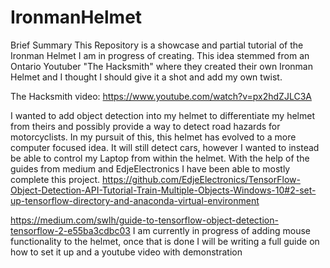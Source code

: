 # IronmanHelmet
Brief Summary
This Repository is a showcase and partial tutorial of the Ironman Helmet I am in progress of creating.
This idea stemmed from an Ontario Youtuber "The Hacksmith" where they created their own Ironman Helmet and I thought I should give it a shot and add my own twist.

The Hacksmith video: https://www.youtube.com/watch?v=px2hdZJLC3A

I wanted to add object detection into my helmet to differentiate my helmet from theirs and possibly provide a way to detect road hazards for motorcyclists.
In my pursuit of this, this helmet has evolved to a more computer focused idea. It will still detect cars, however I wanted to instead be able to control my Laptop from within the 
helmet.
With the help of the guides from medium and EdjeElectronics I have been able to mostly complete this project.
https://github.com/EdjeElectronics/TensorFlow-Object-Detection-API-Tutorial-Train-Multiple-Objects-Windows-10#2-set-up-tensorflow-directory-and-anaconda-virtual-environment

https://medium.com/swlh/guide-to-tensorflow-object-detection-tensorflow-2-e55ba3cdbc03
I am currently in progress of adding mouse functionality to the helmet, once that is done I will be writing a full guide on how to set it up and a youtube video with demonstration









